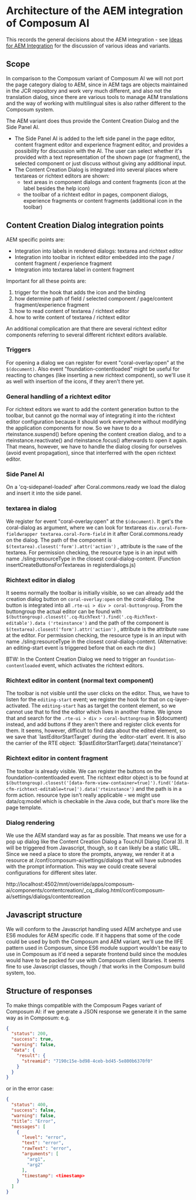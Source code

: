 # Architecture of the AEM integration of Composum AI

This records the general decisions about the AEM integration - see [Ideas for AEM Integration](AEMIntegrationIdeas.md)
for the discussion of various ideas and variants.

## Scope

In comparison to the Composum variant of Composum AI we will not port the page category dialog to AEM, since in AEM
tags are objects maintained in the JCR repository and work very much different, and also not the translation dialog,
since there are various tools to manage AEM translations and the way of working with multilingual sites is also
rather different to the Composum system.

The AEM variant does thus provide the Content Creation Dialog and the Side Panel AI.

- The Side Panel AI is added to
  the left side panel in the page editor, content fragment editor and experience fragment editor, and provides a
  possibility for discussion with the AI. The user can select whether it's provided with a text representation of the
  shown page (or fragment), the selected component or just discuss without giving any additional input.
- The Content Creation Dialog is integrated into several places where textareas or richtext editors are shown:
    - text areas in component dialogs and content fragments (icon at the label besides the help icon)
    - the toolbar of a richtext editor in pages, component dialogs, experience fragments or content fragments
      (additional icon in the toolbar)

## Content Creation Dialog integration points

AEM specific points are:

- Integration into labels in rendered dialogs: textarea and richtext editor
- Integration into toolbar in richtext editor embedded into the page / content fragment / experience fragment
- Integration into textarea label in content fragment

Important for all these points are:

1. trigger for the hook that adds the icon and the binding
2. how determine path of field / selected component / page/content fragment/experience fragment
3. how to read content of textarea / richtext editor
4. how to write content of textarea / richtext editor

An additional complication are that there are several richtext editor components referring to several
different richtext editors available.

### Triggers

For opening a dialog we can register for event "coral-overlay:open" at the `$(document)`.
Also event "foundation-contentloaded" might be useful for reacting to changes (like inserting a new richtext
component), so we'll use it as well with insertion of the icons, if they aren't there yet.

### General handling of a richtext editor

For richtext editors we want to add the content generation button to the toolbar, but cannot go the normal way of
integrating it into the richtext editor configuration because it should work everywhere without modifying the
application components for now. So we have to do a rteinstance.suspend() before opening the content creation dialog,
and to a rteinstance.reactivate() and rteinstance.focus() afterwards to open it again. That means, however, we have
to handle the dialog closing for ourselves (avoid event propagation), since that interferred with the open richtext
editor.

### Side Panel AI

On a 'cq-sidepanel-loaded' after Coral.commons.ready we load the dialog and insert it into the side panel.

### textarea in dialog

We register for event "coral-overlay:open" at the `$(document)`. It get's the coral-dialog as argument, where we can
look for textareas `div.coral-Form-fieldwrapper textarea.coral-Form-field` in it after Coral.commons.ready on the
dialog. The path of the component is `$(textarea).closest('form').attr('action')` , attribute is the `name` of the
textarea. For permission checking, the resource type is in an input with name ./sling:resourceType in the closest
coral-dialog-content. (Function insertCreateButtonsForTextareas in registerdialogs.js)

### Richtext editor in dialog

It seems normally the toolbar is initially visible, so we can already add the creation dialog button on
`coral-overlay:open` on the coral-dialog.
The button is integrated into all `.rte-ui > div > coral-buttongroup`. From the buttongroup
the actual editor can be found with `$(buttongroup).closest('.cq-RichText').find('.cq-RichText-editable').data
('rteinstance')` and the path of the component is `$(textarea).closest('form').attr('action')` , attribute is the
attribute `name` at the editor. For permission checking, the resource type is in an input with name ./sling:resourceType
in the closest coral-dialog-content.
(Alternative: an editing-start event is triggered before that on each rte div.)

BTW: In the Content Creation Dialog we need to trigger an `foundation-contentloaded` event, which activates the
richtext editors.

### Richtext editor in content (normal text component)

The toolbar is not visible until the user clicks on the editor. Thus, we have to listen for the `editing-start` event;
we register the hook for that on cq-layer-activated. The `editing-start` has as target the content element, so we
cannot use that to find the editor which lives in another frame. We ignore that and search for the `.rte-ui > div >
coral-buttongroup` in $(document) instead, and add buttons if they aren't there and register click events for them.
It seems, however, difficult to find data about the edited element, so we save that `lastEditorStartTarget`
during the `editor-start` event. It is also the carrier of the RTE
object: `$(lastEditorStartTarget).data('rteinstance')`

### Richtext editor in content fragment

The toolbar is already visible. We can register the buttons on the foundation-contentloaded event. The richtext
editor object is to be found at
`$(buttongroup).closest('[data-form-view-container=true]').find('[data-cfm-richtext-editable=true]').data('rteinstance')`
and the path is in a form action. resource type isn't really applicable - we might use data/cq:model which is
checkable in the Java code, but that's more like the page template.

### Dialog rendering

We use the AEM standard way as far as possible. That means we use for a pop up dialog like the Content Creation
Dialog a TouchUI Dialog (Coral 3). It will be triggered from Javascript, though, so it can likely be a static URL.
Since we need a place to store the prompts, anyway, we render it at a resource at
/conf/composum-ai/settings/dialogs that will have subnodes with the prompt information. This way we could create
several configurations for different sites later.

http://localhost:4502/mnt/override/apps/composum-ai/components/contentcreation/_cq_dialog.html/conf/composum-ai/settings/dialogs/contentcreation

## Javascript structure

We will conform to the Javascript handling used AEM archetype and use ES6 modules for AEM specific code. If it
happens that some of the code could be used by both the Composum and AEM variant, we'll use the IIFE pattern used in
Composum, since ES6 module support wouldn't be easy to use in Composum as it'd need a separate frontend build since
the modules would have to be packed for use with Composum client libraries. It seems fine to use Javascript classes,
though / that works in the Composum build system, too.

## Structure of responses

To make things compatible with the Composum Pages variant of Composum AI: if we generate a JSON response we generate
it in the same way as in Composum: e.g.

```json
{
  "status": 200,
  "success": true,
  "warning": false,
  "data": {
    "result": {
      "streamid": "7190c15e-bd98-4ceb-bd45-5e800b6370f0"
    }
  }
}
```

or in the error case:

```json
{
  "status": 400,
  "success": false,
  "warning": false,
  "title": "Error",
  "messages": [
    {
      "level": "error",
      "text": "error",
      "rawText": "error",
      "arguments": [
        "arg1",
        "arg2"
      ],
      "timestamp": <timestamp>
    }
  ]
}
```
